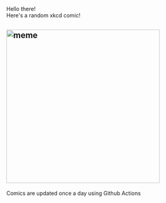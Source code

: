 Hello there! <br>Here's a random xkcd comic!<br>
## <img src="https://imgs.xkcd.com/comics/phobia.png" alt="meme" width="400"/><br>
Comics are updated once a day using Github Actions